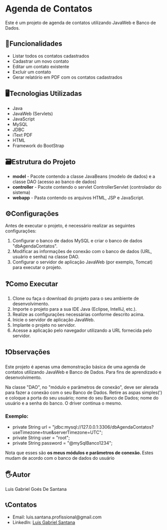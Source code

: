   <h1>Agenda de Contatos</h1>
  <p>Este é um projeto de agenda de contatos utilizando JavaWeb e Banco de Dados.</p>

  <h2>📑Funcionalidades</h2>
  <ul>
    <li>Listar todos os contatos cadastrados</li>
    <li>Cadastrar um novo contato</li>
    <li>Editar um contato existente</li>
    <li>Excluir um contato</li>
    <li>Gerar relatório em PDF com os contatos cadastrados</li>
  </ul>

  <h2>🖥️Tecnologias Utilizadas</h2>
  <ul>
    <li>Java</li>
    <li>JavaWeb (Servlets)</li>
    <li>JavaScript</li>
    <li>MySQL</li>
    <li>JDBC</li>
    <li>iText PDF</li>
    <li>HTML</li>
    <li>Framework do BootStrap</li>
  </ul>

  <h2>🗃️Estrutura do Projeto</h2>
      <ul>
        <li><strong>model</strong> - Pacote contendo a classe JavaBeans (modelo de dados) e a classe DAO (acesso ao
            banco de dados)</li>
        <li><strong>controller</strong> - Pacote contendo o servlet ControllerServlet (controlador do sistema)</li>
        <li><strong>webapp</strong> - Pasta contendo os arquivos HTML, JSP e JavaScript.
        </li>
    </ul>
        

<h2>⚙️Configurações</h2>
  <p>Antes de executar o projeto, é necessário realizar as seguintes configurações:</p>
  <ol>
    <li>Configurar o banco de dados MySQL e criar o banco de dados "dbAgendaContatos".</li>
    <li>Modificar as informações de conexão com o banco de dados (URL, usuário e senha) na classe DAO.</li>
    <li>Configurar o servidor de aplicação JavaWeb (por exemplo, Tomcat) para executar o projeto.</li>
  </ol>

  <h2>❓Como Executar</h2>
  <ol>
    <li>Clone ou faça o download do projeto para o seu ambiente de desenvolvimento.</li>
    <li>Importe o projeto para a sua IDE Java (Eclipse, IntelliJ, etc.).</li>
    <li>Realize as configurações necessárias conforme descrito acima.</li>
    <li>Inicie o servidor de aplicação JavaWeb.</li>
    <li>Implante o projeto no servidor.</li>
    <li>Acesse a aplicação pelo navegador utilizando a URL fornecida pelo servidor.</li>
  </ol>

  <h2>❗Observações</h2>
  <p>Este projeto é apenas uma demonstração básica de uma agenda de contatos utilizando JavaWeb e Banco de Dados. Para fins de aprendizado e desenvolvimento.</p>
  <p>Na classe "DAO", no "módulo e parâmetros de conexão", deve ser alerada para fazer a conexão com o seu Banco de Dados. Retire as aspas simples(') e coloque a porta do seu usuário; nome do seu Banco de Dados; nome do usuário e a senha do banco. O driver continua o mesmo.</p> 
  <h3>Exemplo: </h3>
  <ul>
    <li>private String url = "jdbc:mysql://127.0.0.1:3306/dbAgendaContatos?useTimezone=true&serverTimezone=UTC";</li>
    <li>private String user = "root";</li>
    <li>private String password = "@mySqlBanco1234";</li>
  </ul>
  <p>Nota que esses são <strong> os meus módulos e parâmetros de conexão. </strong> Estes mudam de acordo com o banco de dados do usuário</p>


  <h2>🖐️Autor</h2>
  <p>Luis Gabriel Goés De Santana</p>
  
  <h2>📞Contatos</h2>
  <ul>
    <li>Email: luis.santana.profissional@gmail.com</li>
    <li>LinkedIn: <a href="https://www.linkedin.com/in/luisgabrielsantana/">Luis Gabriel Santana</a></li>
  </ul>


  
